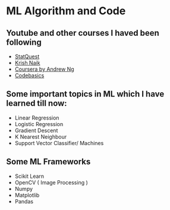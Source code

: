 # ML Algorithm and Code 

## Youtube and other courses I haved been following
- [StatQuest](https://www.youtube.com/@statquest)
- [Krish Naik](https://www.youtube.com/@krishnaik06)
- [Coursera by Andrew Ng](https://www.coursera.org/learn/machine-learning)
- [Codebasics](https://www.youtube.com/@codebasics)

## Some important topics in ML which I have learned till now: 
- Linear Regression
- Logistic Regression
- Gradient Descent
- K Nearest Neighbour
- Support Vector Classifier/ Machines

## Some ML Frameworks
- Scikit Learn
- OpenCV ( Image Processing )
- Numpy
- Matplotlib
- Pandas
